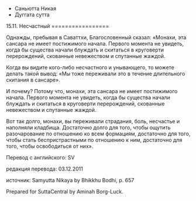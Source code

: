 









* Саньютта Никая
* Дуггата сутта


15\.11\. Несчастный
\=\=\=\=\=\=\=\=\=\=\=\=\=\=\=\=\=



Однажды, пребывая в Саваттхи, Благословенный сказал: «Монахи, эта сансара не имеет постижимого начала\. Первого момента не увидеть, когда бы существа начали блуждать и скитаться в круговерти перерождений, скованные невежеством и спутанные жаждой\.


Когда вы видите кого\-либо несчастного и унывающего, то можете делать такой вывод: «Мы тоже переживали это в течение длительного скитания в сансаре»\.


И почему? Потому что, монахи, эта сансара не имеет постижимого начала\. Первого момента не увидеть, когда бы существа начали блуждать и скитаться в круговерти перерождений, скованные невежеством и спутанные жаждой\.


Вот так долго, монахи, вы переживали страдания, боль, несчастье и наполняли кладбища\. Достаточно долго для того, чтобы ощутить разочарование по отношению ко всем формациям, достаточно для того, чтобы стать беспристрастными по отношению к ним, достаточно для того, чтобы освободиться от них»\.



Перевод с английского: SV


редакция перевода: 03\.12\.2011


источник: Samyutta Nikaya by Bhikkhu Bodhi, p\. 657


Prepared for SuttaCentral by Aminah Borg\-Luck\.






